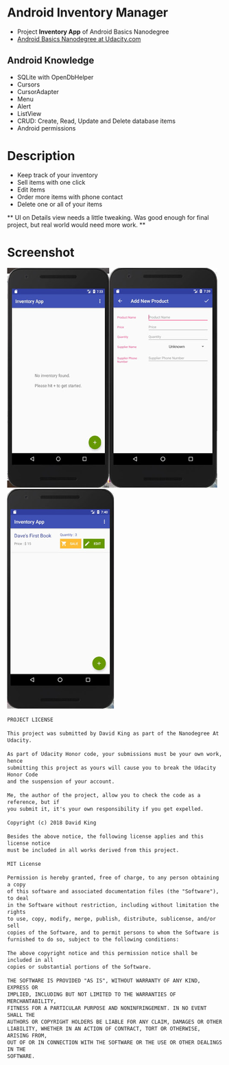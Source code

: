 # Android Inventory Manager

- Project **Inventory App** of Android Basics Nanodegree
- [Android Basics Nanodegree at Udacity.com](https://www.udacity.com/course/android-basics-nanodegree-by-google--nd803)

## Android Knowledge

- SQLite with OpenDbHelper
- Cursors
- CursorAdapter
- Menu
- Alert
- ListView
- CRUD: Create, Read, Update and Delete database items
- Android permissions

# Description
- Keep track of your inventory
- Sell items with one click
- Edit items
- Order more items with phone contact
- Delete one or all of your items

** UI on Details view needs a little tweaking. Was good enough for final project, but real world would need more work. **

# Screenshot
<img src="https://github.com/swdevdave/Android-Basics-Final-Project-Inventory-App/blob/master/app/src/main/res/start.jpg"/><img src="https://github.com/swdevdave/Android-Basics-Final-Project-Inventory-App/blob/master/app/src/main/res/edit.jpg"/><img src="https://github.com/swdevdave/Android-Basics-Final-Project-Inventory-App/blob/master/app/src/main/res/filled.jpg"/>
```
PROJECT LICENSE

This project was submitted by David King as part of the Nanodegree At Udacity.

As part of Udacity Honor code, your submissions must be your own work, hence
submitting this project as yours will cause you to break the Udacity Honor Code
and the suspension of your account.

Me, the author of the project, allow you to check the code as a reference, but if
you submit it, it's your own responsibility if you get expelled.

Copyright (c) 2018 David King

Besides the above notice, the following license applies and this license notice
must be included in all works derived from this project.

MIT License

Permission is hereby granted, free of charge, to any person obtaining a copy
of this software and associated documentation files (the "Software"), to deal
in the Software without restriction, including without limitation the rights
to use, copy, modify, merge, publish, distribute, sublicense, and/or sell
copies of the Software, and to permit persons to whom the Software is
furnished to do so, subject to the following conditions:

The above copyright notice and this permission notice shall be included in all
copies or substantial portions of the Software.

THE SOFTWARE IS PROVIDED "AS IS", WITHOUT WARRANTY OF ANY KIND, EXPRESS OR
IMPLIED, INCLUDING BUT NOT LIMITED TO THE WARRANTIES OF MERCHANTABILITY,
FITNESS FOR A PARTICULAR PURPOSE AND NONINFRINGEMENT. IN NO EVENT SHALL THE
AUTHORS OR COPYRIGHT HOLDERS BE LIABLE FOR ANY CLAIM, DAMAGES OR OTHER
LIABILITY, WHETHER IN AN ACTION OF CONTRACT, TORT OR OTHERWISE, ARISING FROM,
OUT OF OR IN CONNECTION WITH THE SOFTWARE OR THE USE OR OTHER DEALINGS IN THE
SOFTWARE.
```

